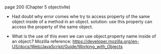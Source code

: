 page 200 (Chapter 5 objectivlle)
- Had doubt why error comes whe try to access property of the same object inside of a method in an object.
 solution: use this property can access the property of the same object.

- What is the use of this even we can use object.property name inside of an object.?
 Mozilla reference: https://developer.mozilla.org/en-US/docs/Web/JavaScript/Guide/Working_with_Objects